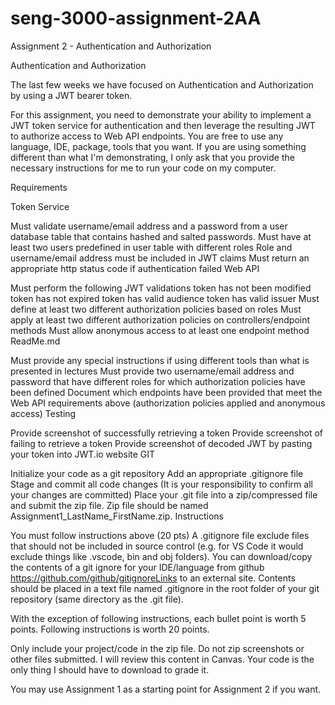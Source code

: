 # seng-3000-assignment-2AA
Assignment 2 - Authentication and Authorization

Authentication and Authorization

The last few weeks we have focused on Authentication and Authorization by using a JWT bearer token.

For this assignment, you need to demonstrate your ability to implement a JWT token service for authentication and then leverage the resulting JWT to authorize access to Web API endpoints. You are free to use any language, IDE, package, tools that you want. If you are using something different than what I'm demonstrating, I only ask that you provide the necessary instructions for me to run your code on my computer.

Requirements

Token Service

Must validate username/email address and a password from a user database table that contains hashed and salted passwords. Must have at least two users predefined in user table with different roles Role and username/email address must be included in JWT claims Must return an appropriate http status code if authentication failed Web API

Must perform the following JWT validations token has not been modified token has not expired token has valid audience token has valid issuer Must define at least two different authorization policies based on roles Must apply at least two different authorization policies on controllers/endpoint methods Must allow anonymous access to at least one endpoint method ReadMe.md

Must provide any special instructions if using different tools than what is presented in lectures Must provide two username/email address and password that have different roles for which authorization policies have been defined Document which endpoints have been provided that meet the Web API requirements above (authorization policies applied and anonymous access) Testing

Provide screenshot of successfully retrieving a token Provide screenshot of failing to retrieve a token Provide screenshot of decoded JWT by pasting your token into JWT.io website GIT

Initialize your code as a git repository Add an appropriate .gitignore file Stage and commit all code changes (It is your responsibility to confirm all your changes are committed) Place your .git file into a zip/compressed file and submit the zip file. Zip file should be named Assignment1_LastName_FirstName.zip. Instructions

You must follow instructions above (20 pts) A .gitignore file exclude files that should not be included in source control (e.g. for VS Code it would exclude things like .vscode, bin and obj folders). You can download/copy the contents of a git ignore for your IDE/language from github https://github.com/github/gitignoreLinks to an external site. Contents should be placed in a text file named .gitignore in the root folder of your git repository (same directory as the .git file).

With the exception of following instructions, each bullet point is worth 5 points. Following instructions is worth 20 points.

Only include your project/code in the zip file. Do not zip screenshots or other files submitted. I will review this content in Canvas. Your code is the only thing I should have to download to grade it.

You may use Assignment 1 as a starting point for Assignment 2 if you want.
